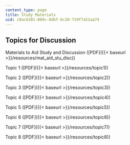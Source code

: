 ```yaml
---
content_type: page
title: Study Materials
uid: c0ac6301-069c-8dbf-6c20-f19f7a51aa74
---
```


Topics for Discussion
---------------------

Materials to Aid Study and Discussion ([PDF]({{< baseurl >}}/resources/mat_aid_stu_disc))

Topic 1 ([PDF]({{< baseurl >}}/resources/topic1))

Topic 2 ([PDF]({{< baseurl >}}/resources/topic2))

Topic 3 ([PDF]({{< baseurl >}}/resources/topic3))

Topic 4 ([PDF]({{< baseurl >}}/resources/topic4))

Topic 5 ([PDF]({{< baseurl >}}/resources/topic5))

Topic 6 ([PDF]({{< baseurl >}}/resources/topic6))

Topic 7 ([PDF]({{< baseurl >}}/resources/topic7))

Topic 8 ([PDF]({{< baseurl >}}/resources/topic8))